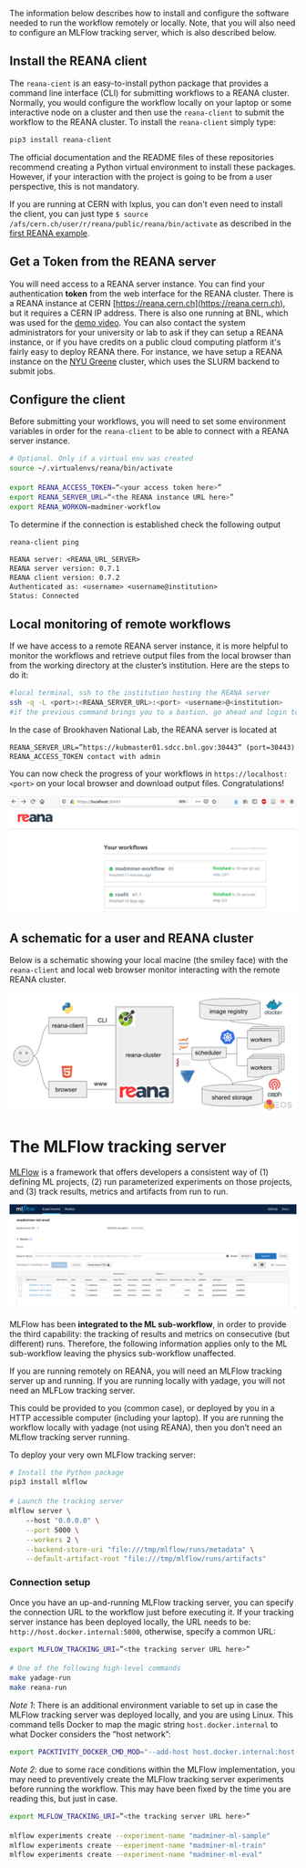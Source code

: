 
The information below describes how to install and configure the software needed to run the workflow remotely or locally. Note, that you will also need to configure an MLFlow tracking server, which is also described below. 

## Install the REANA client

The `reana-cient` is an easy-to-install python package that provides a command line interface (CLI) for submitting workflows to a REANA cluster. Normally, you would configure the workflow locally on your laptop or some interactive node on a cluster and then use the `reana-client` to submit the workflow to the REANA cluster. To install the `reana-client` simply type:

```bash
pip3 install reana-client
```

The official documentation and the README files of these repositories recommend creating a Python virtual environment to install these packages. However, if your interaction with the project is going to be from a user perspective, this is not mandatory.

If you are running at CERN with lxplus, you can don't even need to install the client, you can just type `$ source /afs/cern.ch/user/r/reana/public/reana/bin/activate` as described in the [first REANA example](http://docs.reana.io/getting-started/first-example/). 


## Get a Token from the REANA server 

You will need access to a REANA server instance. You can find your authentication **token** from the web interface for the REANA cluster. 
There is a REANA instance at CERN [https://reana.cern.ch](https://reana.cern.ch), but it requires a CERN IP address. There is also one running at BNL, which was used for the [demo video](demo_video). You can also contact the system administrators for your university or lab to ask if they can setup a REANA instance, or if you have credits on a public cloud computing platform it's fairly easy to deploy REANA there. For instance, we have setup a REANA instance on the [NYU Greene](https://www.nyu.edu/research/navigating-research-technology/nyu-greene.html) cluster, which uses the SLURM backend to submit jobs. 

## Configure the client

Before submitting your workflows, you will  need to set some environment variables in order for the `reana-client` to be able to connect with a REANA server instance. 

```bash 
# Optional. Only if a virtual env was created
source ~/.virtualenvs/reana/bin/activate

export REANA_ACCESS_TOKEN=“<your access token here>”
export REANA_SERVER_URL=“<the REANA instance URL here>”
export REANA_WORKON=madminer-workflow
```

To determine if the connection is established check the following output

```bash
reana-client ping
```
```
REANA server: <REANA_URL_SERVER>
REANA server version: 0.7.1
REANA client version: 0.7.2
Authenticated as: <username> <username@institution>
Status: Connected
```

<!--
There is, however, a shortcut in the case that the REANA instance has been installed locally in the same computer where the workflow has been cloned. Only in those cases, users could use the reana-dev CLI tool to automatically set up some environment variables for them.

```bash
# Mandatory, as REANA was installed locally
source ~/.virtualenvs/reana/bin/activate

eval $(reana-dev client-setup-environment)
export REANA_WORKON=madminer-workflow
```
-->

## Local monitoring of remote workflows

If we have access to a remote REANA server instance, it is more helpful to monitor the workflows and retrieve output files from the local browser than from the working directory at the cluster’s institution.  Here are the steps to do it:


```bash
#local terminal, ssh to the institution hosting the REANA server
ssh -q -L <port>:<REANA_SERVER_URL>:<port> <username>@<institution>
#if the previous command brings you to a bastion, go ahead and login to your workspace
```

In the case of Brookhaven National Lab, the REANA server is located at
```
REANA_SERVER_URL=”https://kubmaster01.sdcc.bnl.gov:30443” (port=30443)
REANA_ACCESS_TOKEN contact with admin
```

You can now check the progress of your workflows in `https://localhost:<port>` on your local browser and download output files. Congratulations!

![](../images/mm-reana-workflows.png)

## A schematic for a user and REANA cluster

Below is a schematic showing your local macine (the smiley face) with the `reana-client` and local web browser monitor interacting with the remote REANA cluster.

![](../images/reana-platform-20181202.png)

# The MLFlow tracking server


[MLFlow](https://mlflow.org) is a framework that offers developers a consistent way of (1) defining ML projects, (2) run parameterized experiments on those projects, and (3) track results, metrics and artifacts from run to run.

![](../images/mlflow_screenshot.png)

MLFlow has been **integrated to the ML sub-workflow**, in order to provide the third capability: the tracking of results and metrics on consecutive (but different) runs. Therefore, the following information applies only to the ML sub-workflow leaving the physics sub-workflow unaffected.

If you are running remotely on REANA, you will need an MLFlow tracking server up and running. If you are running locally with yadage, you will not need an MLFLow tracking server. 

This could be provided to you (common case), or deployed by you in a HTTP accessible computer (including your laptop). If you are running the workflow locally with yadage (not using REANA), then you don’t need an MLflow tracking server running. 

To deploy your very own MLFlow tracking server:

```bash
# Install the Python package
pip3 install mlflow

# Launch the tracking server
mlflow server \                                                 
    --host "0.0.0.0" \
    --port 5000 \
    --workers 2 \
    --backend-store-uri "file:///tmp/mlflow/runs/metadata" \
    --default-artifact-root "file:///tmp/mlflow/runs/artifacts"
```

### Connection setup

Once you have an up-and-running MLFlow tracking server, you can specify the connection URL to the workflow just before executing it. If your tracking server instance has been deployed locally, the URL needs to be: `http://host.docker.internal:5000`, otherwise, specify a common URL:

```bash
export MLFLOW_TRACKING_URI=”<the tracking server URL here>”

# One of the following high-level commands
make yadage-run 
make reana-run
```

*Note 1*: There is an additional environment variable to set up in case the MLFlow tracking server was deployed locally, and you are using Linux. This command tells Docker to map the magic string `host.docker.internal` to what Docker considers the “host network”:

```bash
export PACKTIVITY_DOCKER_CMD_MOD="--add-host host.docker.internal:host-gateway"
```

*Note 2*: due to some race conditions within the MLFlow implementation, you may need to preventively create the MLFlow tracking server experiments before running the workflow. This may have been fixed by the time you are reading this, but just in case.

```bash
export MLFLOW_TRACKING_URI=”<the tracking server URL here>”

mlflow experiments create --experiment-name "madminer-ml-sample"
mlflow experiments create --experiment-name "madminer-ml-train"
mlflow experiments create --experiment-name "madminer-ml-eval"
```

